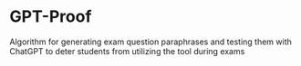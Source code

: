 # GPT-Proof
Algorithm for generating exam question paraphrases and testing them with ChatGPT to deter students from utilizing the tool during exams
